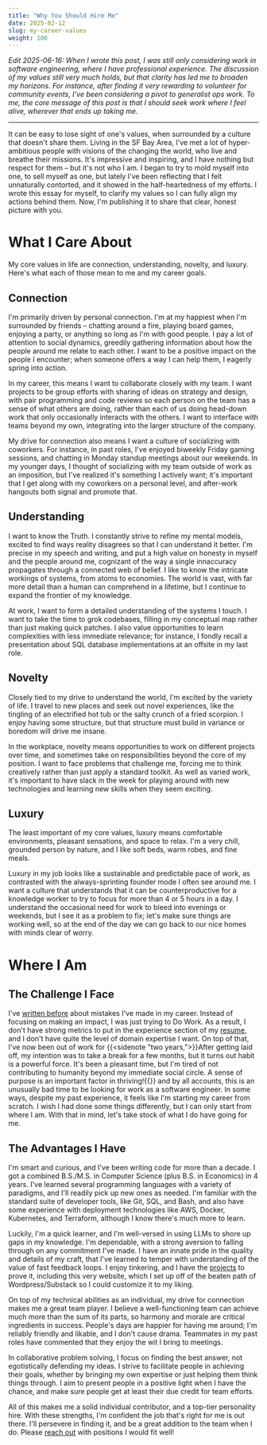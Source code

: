 ```yaml
---
title: "Why You Should Hire Me"
date: 2025-02-12
slug: my-career-values
weight: 100
---
```


*Edit 2025-06-16: When I wrote this post, I was still only considering work in software engineering, where I have professional experience. The discussion of my values still very much holds, but that clarity has led me to broaden my horizons. For instance, after finding it very rewarding to volunteer for community events, I've been considering a pivot to generalist ops work. To me, the core message of this post is that I should seek work where I feel alive, wherever that ends up taking me.*

---

It can be easy to lose sight of one's values, when surrounded by a culture that doesn't share them. Living in the SF Bay Area, I've met a lot of hyper-ambitious people with visions of the changing the world, who live and breathe their missions. It's impressive and inspiring, and I have nothing but respect for them – but it's not who I am. I began to try to mold myself into one, to sell myself as one, but lately I've been reflecting that I felt unnaturally contorted, and it showed in the half-heartedness of my efforts. I wrote this essay for myself, to clarify my values so I can fully align my actions behind them. Now, I'm publishing it to share that clear, honest picture with you.

# What I Care About

My core values in life are connection, understanding, novelty, and luxury. Here's what each of those mean to me and my career goals.

## Connection

I'm primarily driven by personal connection. I'm at my happiest when I'm surrounded by friends – chatting around a fire, playing board games, enjoying a party, or anything so long as I'm with good people. I pay a lot of attention to social dynamics, greedily gathering information about how the people around me relate to each other. I want to be a positive impact on the people I encounter; when someone offers a way I can help them, I eagerly spring into action. 

In my career, this means I want to collaborate closely with my team. I want projects to be group efforts with sharing of ideas on strategy and design, with pair programming and code reviews so each person on the team has a sense of what others are doing, rather than each of us doing head-down work that only occasionally interacts with the others. I want to interface with teams beyond my own, integrating into the larger structure of the company.

My drive for connection also means I want a culture of socializing with coworkers. For instance, in past roles, I've enjoyed biweekly Friday gaming sessions, and chatting in Monday standup meetings about our weekends. In my younger days, I thought of socializing with my team outside of work as an imposition, but I've realized it's something I actively want; it's important that I get along with my coworkers on a personal level, and after-work hangouts both signal and promote that.

## Understanding

I want to know the Truth. I constantly strive to refine my mental models, excited to find ways reality disagrees so that I can understand it better. I'm precise in my speech and writing, and put a high value on honesty in myself and the people around me, cognizant of the way a single innaccuracy propagates through a connected web of belief. I like to know the intricate workings of systems, from atoms to economies. The world is vast, with far more detail than a human can comprehend in a lifetime, but I continue to expand the frontier of my knowledge.

At work, I want to form a detailed understanding of the systems I touch. I want to take the time to grok codebases, filling in my conceptual map rather than just making quick patches. I also value opportunities to learn complexities with less immediate relevance; for instance, I fondly recall a presentation about SQL database implementations at an offsite in my last role.

## Novelty

Closely tied to my drive to understand the world, I'm excited by the variety of life. I travel to new places and seek out novel experiences, like the tingling of an electrified hot tub or the salty crunch of a fried scorpion. I enjoy having some structure, but that structure must build in variance or boredom will drive me insane.

In the workplace, novelty means opportunities to work on different projects over time, and sometimes take on responsibilities beyond the core of my position. I want to face problems that challenge me, forcing me to think creatively rather than just apply a standard toolkit. As well as varied work, it's important to have slack in the week for playing around with new technologies and learning new skills when they seem exciting.

## Luxury

The least important of my core values, luxury means comfortable environments, pleasant sensations, and space to relax. I'm a very chill, grounded person by nature, and I like soft beds, warm robes, and fine meals.

Luxury in my job looks like a sustainable and predictable pace of work, as contrasted with the always-sprinting founder mode I often see around me. I want a culture that understands that it can be counterproductive for a knowledge worker to try to focus for more than 4 or 5 hours in a day. I understand the occasional need for work to bleed into evenings or weekends, but I see it as a problem to fix; let's make sure things are working well, so at the end of the day we can go back to our nice homes with minds clear of worry.

# Where I Am

## The Challenge I Face

I've [written before](/posts/school-mindset) about mistakes I've made in my career. Instead of focusing on making an impact, I was just trying to Do Work. As a result, I don't have strong metrics to put in the experience section of my [resume](/resume), and I don't have quite the level of domain expertise I want. On top of that, I've now been out of work for {{<sidenote "two years,">}}After getting laid off, my intention was to take a break for a few months, but it turns out habit is a powerful force. It's been a pleasant time, but I'm tired of not contributing to humanity beyond my immediate social circle. A sense of purpose is an important factor in thriving!{{</sidenote>}} and by all accounts, this is an unusually bad time to be looking for work as a software engineer. In some ways, despite my past experience, it feels like I'm starting my career from scratch. I wish I had done some things differently, but I can only start from where I am. With that in mind, let's take stock of what I do have going for me.

## The Advantages I Have

I'm smart and curious, and I've been writing code for more than a decade. I got a combined B.S./M.S. in Computer Science (plus B.S. in Economics) in 4 years. I've learned several programming languages with a variety of paradigms, and I'll readily pick up new ones as needed. I'm familiar with the standard suite of developer tools, like Git, SQL, and Bash, and also have some experience with deployment technologies like AWS, Docker, Kubernetes, and Terraform, although I know there's much more to learn.

Luckily, I'm a quick learner, and I'm well-versed in using LLMs to shore up gaps in my knowledge. I'm dependable, with a strong aversion to falling through on any commitment I've made. I have an innate pride in the quality and details of my craft, that I've learned to temper with understanding of the value of fast feedback loops. I enjoy tinkering, and I have the [projects](/projects) to prove it, including this very website, which I set up off of the beaten path of Wordpress/Substack so I could customize it to my liking.

On top of my technical abilities as an individual, my drive for connection makes me a great team player. I believe a well-functioning team can achieve much more than the sum of its parts, so harmony and morale are critical ingredients in success. People's days are happier for having me around; I'm reliably friendly and likable, and I don't cause drama. Teammates in my past roles have commented that they enjoy the wit I bring to meetings.

In collaborative problem solving, I focus on finding the best answer, not egotistically defending my ideas. I strive to facilitate people in achieving their goals, whether by bringing my own expertise or just helping them think things through. I aim to present people in a positive light when I have the chance, and make sure people get at least their due credit for team efforts.

All of this makes me a solid individual contributor, and a top-tier personality hire. With these strengths, I'm confident the job that's right for me is out there. I'll persevere in finding it, and be a great addition to the team when I do. Please [reach out](/contact) with positions I would fit well!